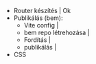 - Router készítés        | Ok
- Publikálás (bem):
  - Vite config          | 
  - bem repo létrehozása |
  - Fordítás             |
  - publikálás           |
- CSS